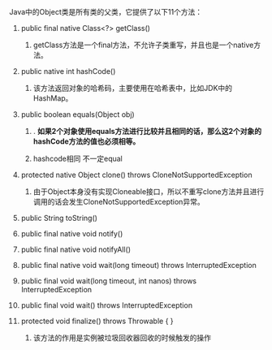 Java中的Object类是所有类的父类，它提供了以下11个方法：

1. public final native Class&lt;?&gt; getClass\(\)
   1. getClass方法是一个final方法，不允许子类重写，并且也是一个native方法。
2. public native int hashCode\(\)
   1. 该方法返回对象的哈希码，主要使用在哈希表中，比如JDK中的HashMap。
3. public boolean equals\(Object obj\)

   1. . **如果2个对象使用equals方法进行比较并且相同的话，那么这2个对象的hashCode方法的值也必须相等。**

   2. hashcode相同 不一定equal

4. protected native Object clone\(\) throws CloneNotSupportedException

   1. 由于Object本身没有实现Cloneable接口，所以不重写clone方法并且进行调用的话会发生CloneNotSupportedException异常。

5. public String toString\(\)

6. public final native void notify\(\)
7. public final native void notifyAll\(\)
8. public final native void wait\(long timeout\) throws InterruptedException
9. public final void wait\(long timeout, int nanos\) throws InterruptedException
10. public final void wait\(\) throws InterruptedException
11. protected void finalize\(\) throws Throwable { }
    1. 该方法的作用是实例被垃圾回收器回收的时候触发的操作



